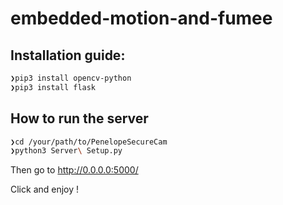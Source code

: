 # embedded-motion-and-fumee

## Installation guide:
```sh
❯pip3 install opencv-python
❯pip3 install flask
```
## How to run the server 
```sh
❯cd /your/path/to/PenelopeSecureCam
❯python3 Server\ Setup.py
```
Then go to http://0.0.0.0:5000/

Click and enjoy !
